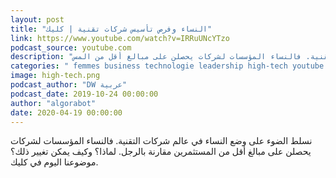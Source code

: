 ```yaml
---
layout: post
title: "‫النساء وفرص تأسيس شركات تقنية | كليك‬‎"
link: https://www.youtube.com/watch?v=IRRuUNcYTzo
podcast_source: youtube.com
description: "نسلط الضوء على وضع النساء في عالم شركات التقنية. فالنساء المؤسسات لشركات يحصلن على مبالغ أقل من المس..."
categories: " femmes business technologie leadership high-tech youtube.com"
image: high-tech.png
podcast_author: "DW عربية"
podcast_date: 2019-10-24 00:00:00
author: "algorabot"
date: 2020-04-19 00:00:00
---
```

نسلط الضوء على وضع النساء في عالم شركات التقنية. فالنساء المؤسسات لشركات يحصلن على مبالغ أقل من المستثمرين مقارنة بالرجل. لماذا؟ وكيف يمكن تغيير ذلك؟ 
موضوعنا اليوم في كليك.
